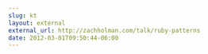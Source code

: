 ```yaml
---
slug: kt
layout: external
external_url: http://zachholman.com/talk/ruby-patterns
date: 2012-03-01T09:50:44-06:00
---
```

